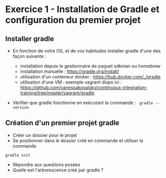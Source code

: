 # Exercice 1 - Installation de Gradle et configuration du premier projet


## Installer gradle

* En fonction de votre OS, et de vos habitudes installer gradle d'une des façon suivante : 
    * installation depuis le gestionnaire de paquet sdkman ou homebrew
    * installation manuelle : https://gradle.org/install/ 
    * utilisation d'un conteneur docker : https://hub.docker.com/_/gradle  
    * utilisation d'une VM : exemple vagrant dispo ici : https://github.com/vanessakovalsky/continuous-integration-training/tree/master/vagrant/gradle 

* Vérifier que gradle fonctionne en exécutant la commande : ``` gradle --version```

## Création d'un premier projet gradle

* Créer un dossier pour le projet
* Se positionner dans le dossier créé en commande et utiliser la commande 
```
gradle init
```
* Répondre aux questions posées
* Quelle est l'arborescence créé par gradle ?

